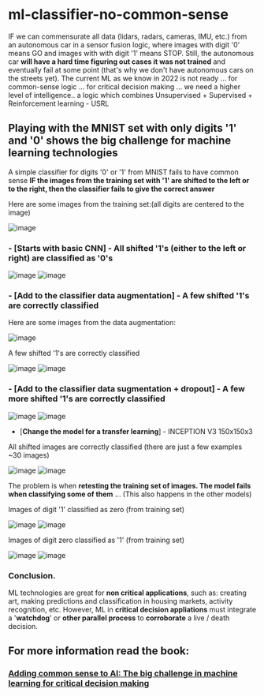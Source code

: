 # ml-classifier-no-common-sense

IF we can commensurate all data (lidars, radars, cameras, IMU, etc.) from an autonomous car in a sensor fusion logic, where images with digit '0' means GO and images with with digit '1' means STOP. Still, the autonomous car **will have a hard time figuring out cases it was not trained** and eventually fail at some point (that's why we don't have autonomous cars on the streets yet). The current ML as we know in 2022 is not ready ... for common-sense logic ... for critical decision making ... we need a higher level of intelligence.. a logic which combines Unsupervised + Supervised + Reinforcement learning - USRL

## Playing with the MNIST set with only digits '1' and '0' shows the big challenge for machine learning technologies

A simple classifier for digits '0' or '1' from MNIST fails to have common sense **IF the images from the training set with '1' are shifted to the left or to the right, then the classifier fails to give the correct answer** 

Here are some images from the training set:(all digits are centered to the image)

![image](https://user-images.githubusercontent.com/94204361/176938626-9458d2f9-81e1-4759-a068-60d5abd6112d.png)


### - [**Starts with basic CNN**] - All shifted '1's (either to the left or right) are classified as '0's

![image](https://user-images.githubusercontent.com/94204361/176938776-dc5457a7-0eb0-4391-9634-4f9872946f34.png)
![image](https://user-images.githubusercontent.com/94204361/176938887-92827352-f025-4fd3-ac8a-d5aa08166832.png)


### - [**Add to the classifier data augmentation**] - A few shifted '1's are correctly classified

Here are some images from the data augmentation:

![image](https://user-images.githubusercontent.com/94204361/177024994-940ecd4e-8ae0-45e7-9c99-6ccfad1eb34f.png)

A few shifted '1's are correctly classified

![image](https://user-images.githubusercontent.com/94204361/176939029-d5ccb48a-e5ff-4261-b48d-5a29a6bfba32.png)
![image](https://user-images.githubusercontent.com/94204361/176939142-01f73cdc-71a8-48e8-afc9-c214baa1d74e.png)


### - [**Add to the classifier data sugmentation + dropout**] - A few more shifted '1's are correctly classified

![image](https://user-images.githubusercontent.com/94204361/176939435-4e85a2c8-ee0f-46d0-a270-38669d1e9397.png)
![image](https://user-images.githubusercontent.com/94204361/176939471-1b1827f8-d211-41bf-a597-6463c4ccc45a.png)


- [**Change the model for a transfer learning**] - INCEPTION V3 150x150x3

All shifted images are correctly classified (there are just a few examples ~30 images)

![image](https://user-images.githubusercontent.com/94204361/177025137-a616411d-bae7-4742-ba1b-1b5b2b74eef9.png)
![image](https://user-images.githubusercontent.com/94204361/177025153-e56df60b-d88d-43fb-8517-d57565be1a43.png)

The problem is when **retesting the training set of images. The model fails when classifying some of them** ...
(This also happens in the other models)

Images of digit '1' classified as zero (from training set)

![image](https://user-images.githubusercontent.com/94204361/177025477-3db529b5-1c15-48e2-ad2c-80f722fc9ad7.png)
![image](https://user-images.githubusercontent.com/94204361/177025484-eb5ba4e2-5962-4506-ba85-e07da6c9fa3d.png)

Images of digit zero classified as '1' (from training set)

![image](https://user-images.githubusercontent.com/94204361/177059130-f2dc8999-9a0b-4a6e-9cd8-5af98332a663.png)
![image](https://user-images.githubusercontent.com/94204361/177059156-65cb9f26-e629-4df4-9be3-fab62f6a0847.png)


### Conclusion.

ML technologies are great for **non critical applications**, such as: creating art, making predictions and classification in housing markets, activity recognition, etc. However, ML in **critical decision appliations** must integrate a '**watchdog**' or **other parallel process** to **corroborate** a  live / death decision.


## For more information read the book:

### <a href="url" target="_blank">[Adding common sense to AI: The big challenge in machine learning for critical decision making](https://www.amazon.com/dp/B0BGD1MKJJ)</a>

